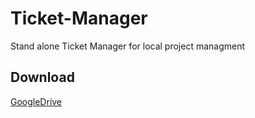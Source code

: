 # Ticket-Manager
Stand alone Ticket Manager for local project managment

## Download

[GoogleDrive](http://bit.ly/dlab_tm)
